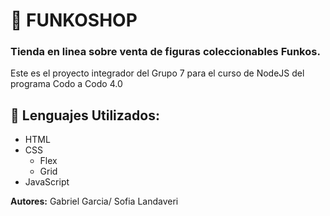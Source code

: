 # :rocket: FUNKOSHOP

### Tienda en linea sobre venta de figuras coleccionables Funkos.

Este es el proyecto integrador del Grupo 7 para el curso de NodeJS del programa Codo a Codo 4.0

## :book: Lenguajes Utilizados:

- HTML
- CSS
    - Flex
    - Grid
- JavaScript

__Autores:__ Gabriel Garcia/ Sofia Landaveri
